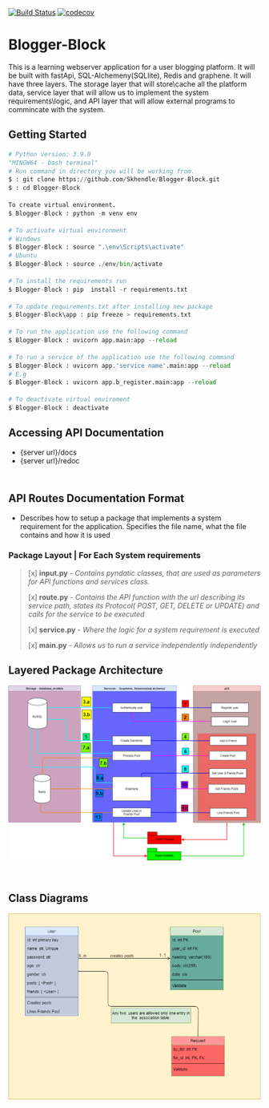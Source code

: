 [![Build Status](https://travis-ci.org/Skhendle/Blogger-Block-.svg?branch=main)](https://travis-ci.org/Skhendle/Blogger-Block-)
[![codecov](https://codecov.io/gh/Skhendle/GraphQL_System/branch/main/graph/badge.svg?token=rSx7WWHUb9)](https://codecov.io/gh/Skhendle/GraphQL_System)
<br>
# **Blogger-Block**
This is a learning webserver application for a user blogging platform. It will be built with fastApi, SQL-Alchemeny(SQLlite), Redis and graphene. It will have three layers. The storage layer that will store\cache all the platform data, service layer that will allow us to implement the system requirements\logic, and API layer that will allow external programs to commincate with the system.


## **Getting Started** <br>
```python
# Python version: 3.9.0
"MINGW64 - bash terminal"
# Run command in directory you will be working from.
$ : git clone https://github.com/Skhendle/Blogger-Block.git
$ : cd Blogger-Block

To create virtual environment.
$ Blogger-Block : python -m venv env

# To activate virtual environment
# Windows 
$ Blogger-Block : source ".\env\Scripts\activate"
# Ubuntu 
$ Blogger-Block : source ./env/bin/activate

# To install the requirements run
$ Blogger-Block : pip  install -r requirements.txt

# To update requirements.txt after installing new package
$ Blogger-Block\app : pip freeze > requirements.txt

# To run the application use the following command
$ Blogger-Block : uvicorn app.main:app --reload

# To run a service of the application use the following command
$ Blogger-Block : uvicorn app.'service name'.main:app --reload
# E.g
$ Blogger-Block : uvicorn app.b_register.main:app --reload

# To deactivate virtual enviroment
$ Blogger-Block : deactivate
```

## **Accessing API Documentation** <br>
- {server url}/docs
- {server url}/redoc

## </br> **API Routes Documentation Format**
* Describes how to setup a package that implements a system requirement  for the application. Specifies the file name, what the file contains and how it is used</br>

### **Package Layout | For Each System requirements**
<blockquote>

[x] __input.py__ - *Contains pyndatic classes, that are used as parameters for API functions and services class.*
</br>

[x] __route.py__ - *Contains the API function with the url describing its service path, states its Protocol( POST, GET, DELETE or UPDATE) and calls for the service to be executed*
</br>

[x] __service.py__ - *Where the logic for a system requirement is executed*
</br>

[x] __main.py__ - *Allows us to run a service independently independently*</br>
</blockquote>

## **Layered Package Architecture**
![Layed package description diagram](/images/Architecture.png)

<br>

## **Class Diagrams**
![Layed package description diagram](/images/ClassDiagram.png)
